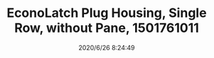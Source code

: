 ﻿---
layout: post 
title: EconoLatch Plug Housing, Single Row, without Pane, 1501761011
tags: 1625
categories: housing-terminal
overview: EconoLatch Plug Housing, Single Row, without Panel Mount Latch, 1 Circuit
series: 1625
part_number: 1501761011
thumb_img: static/202006/342-thumb-20200626162518.jpg
image: static/202006/342-20200626162518.jpg
date: 2020/6/26 8:24:49
---



